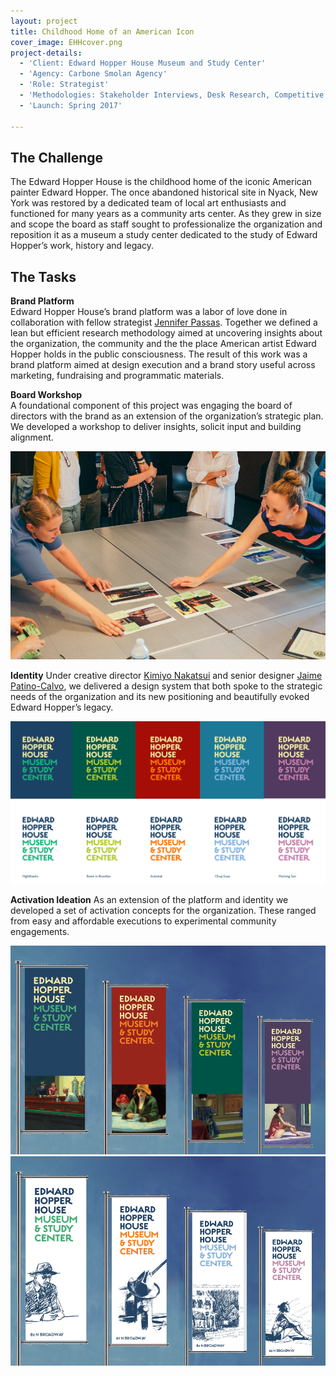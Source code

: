 ```yaml
---
layout: project
title: Childhood Home of an American Icon
cover_image: EHHcover.png
project-details:
  - 'Client: Edward Hopper House Museum and Study Center'
  - 'Agency: Carbone Smolan Agency'
  - 'Role: Strategist'
  - 'Methodologies: Stakeholder Interviews, Desk Research, Competitive Audit, Workshop'
  - 'Launch: Spring 2017'

---
```

## The Challenge
The Edward Hopper House is the childhood home of the iconic American painter Edward Hopper. The once abandoned historical site in Nyack, New York was restored by a dedicated team of local art enthusiasts and functioned for many years as a community arts center. As they grew in size and scope the board as staff sought to professionalize the organization and reposition it as a museum a study center dedicated to the study of Edward Hopper’s work, history and legacy.

## The Tasks
**Brand Platform**  
Edward Hopper House’s brand platform was a labor of love done in collaboration with fellow strategist [Jennifer Passas](https://www.linkedin.com/in/jennifer-passas-70697523). Together we defined a lean but efficient research methodology aimed at uncovering insights about the organization, the community and the the place American artist Edward Hopper holds in the public consciousness. The result of this work was a brand platform aimed at design execution and a brand story useful across marketing, fundraising and programmatic materials.

**Board Workshop**  
A foundational component of this project was engaging the board of directors with the brand as an extension of the organization’s strategic plan. We developed a workshop to deliver insights, solicit input and building alignment.

![image](/assets/images/EHHWorkshop.png)

**Identity**
Under creative director [Kimiyo Nakatsui](https://www.linkedin.com/in/kimiyo-nakatsui-8011b469/) and senior designer [Jaime Patino-Calvo](https://www.linkedin.com/in/jaime-patino-calvo-a6434952/), we delivered a design system that both spoke to the strategic needs of the organization and its new positioning and beautifully evoked Edward Hopper’s legacy.

![image](/assets/images/EHHlogos.png)

**Activation Ideation**
As an extension of the platform and identity we developed a set of activation concepts for the organization. These ranged from easy and affordable executions to experimental community engagements.

![image](/assets/images/EHHcolorbanner.png)
![image](/assets/images/EHHdrawingbanner.png)
